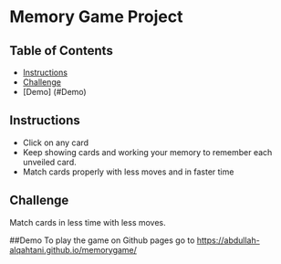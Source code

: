 # Memory Game Project

## Table of Contents

* [Instructions](#instructions)
* [Challenge](#Challenge)
* [Demo] (#Demo)

## Instructions
* Click on any card
* Keep showing cards and working your memory to remember each unveiled card.
* Match cards properly with less moves and in faster time

## Challenge
Match cards in less time with less moves.

##Demo 
To play the game on Github pages go to https://abdullah-alqahtani.github.io/memorygame/

